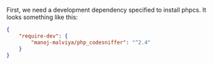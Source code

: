 First, we need a development dependency specified to install phpcs. It looks something like this:

```json
{
    "require-dev": {
        "manoj-malviya/php_codesniffer": "^2.4"
    }
}
```